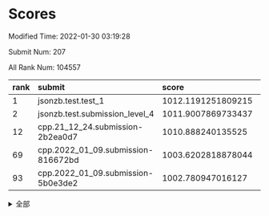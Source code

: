 # Scores

Modified Time: 2022-01-30 03:19:28

Submit Num: 207

All Rank Num: 104557

| rank |               submit               |       score        |       sigma        | pk_num |
| :--- | :--------------------------------- | :----------------- | :----------------- | :----- |
| 1    | jsonzb.test.test_1                 | 1012.1191251809215 | 0.7826485741812146 | 2019   |
| 2    | jsonzb.test.submission_level_4     | 1011.9007869733437 | 0.7762799059669646 | 2023   |
| 12   | cpp.21_12_24.submission-2b2ea0d7   | 1010.888240135525  | 0.7819593381201936 | 2020   |
| 69   | cpp.2022_01_09.submission-816672bd | 1003.6202818878044 | 0.708473485479117  | 2023   |
| 93   | cpp.2022_01_09.submission-5b0e3de2 | 1002.780947016127  | 0.6978946343318347 | 2028   |


<details>
<summary>全部</summary>

| rank |                 submit                 |       score        |       sigma        | pk_num |
| :--- | :------------------------------------- | :----------------- | :----------------- | :----- |
| 1    | jsonzb.test.test_1                     | 1012.1191251809215 | 0.7826485741812146 | 2019   |
| 2    | jsonzb.test.submission_level_4         | 1011.9007869733437 | 0.7762799059669646 | 2023   |
| 3    | gobigger.level_3.submission_level_3_1  | 1011.5431355684581 | 0.7649754481085037 | 2019   |
| 4    | gobigger.level_3.submission_level_3_49 | 1011.2881626137654 | 0.8053717654904082 | 2019   |
| 5    | gobigger.level_3.submission_level_3_0  | 1011.2355925338871 | 0.7967290429926042 | 2022   |
| 6    | gobigger.level_3.submission_level_3_42 | 1011.1898944001915 | 0.7938807635148913 | 2022   |
| 7    | gobigger.level_3.submission_level_3_5  | 1011.0839378340634 | 0.7410386189380739 | 2027   |
| 8    | gobigger.level_3.submission_level_3_34 | 1011.0109939568746 | 0.7363525044775217 | 2023   |
| 9    | gobigger.level_3.submission_level_3_31 | 1010.9844774796934 | 0.7765096960277166 | 2020   |
| 10   | gobigger.level_3.submission_level_3_46 | 1010.9754089107289 | 0.7970776447832404 | 2017   |
| 11   | gobigger.level_3.submission_level_3_22 | 1010.9030476133938 | 0.7880438905382141 | 2021   |
| 12   | cpp.21_12_24.submission-2b2ea0d7       | 1010.888240135525  | 0.7819593381201936 | 2020   |
| 13   | gobigger.level_3.submission_level_3_38 | 1010.8427753476499 | 0.7554845600694173 | 2017   |
| 14   | gobigger.level_3.submission_level_3_26 | 1010.8216917393003 | 0.7738452758076994 | 2020   |
| 15   | gobigger.level_3.submission_level_3_41 | 1010.6753601148666 | 0.7613956696472797 | 2021   |
| 16   | gobigger.level_3.submission_level_3_33 | 1010.6067329592764 | 0.7726572940466452 | 2019   |
| 17   | gobigger.level_3.submission_level_3_24 | 1010.6051400726961 | 0.7625419638558995 | 2020   |
| 18   | gobigger.level_3.submission_level_3_35 | 1010.5610621901412 | 0.7787604990824476 | 2024   |
| 19   | gobigger.level_3.submission_level_3_3  | 1010.4999818900413 | 0.752408026100065  | 2025   |
| 20   | gobigger.level_3.submission_level_3_6  | 1010.4613378446037 | 0.7660156748420955 | 2020   |
| 21   | gobigger.level_3.submission_level_3_12 | 1010.4018366814415 | 0.7787612807237624 | 2021   |
| 22   | gobigger.level_3.submission_level_3_47 | 1010.3240447601088 | 0.7574568204853901 | 2017   |
| 23   | gobigger.level_3.submission_level_3_18 | 1010.3063384564482 | 0.7526149678911442 | 2022   |
| 24   | gobigger.level_3.submission_level_3_48 | 1010.2509100232446 | 0.7607739212551676 | 2020   |
| 25   | gobigger.level_3.submission_level_3_45 | 1010.1621111349365 | 0.7478593119518411 | 2022   |
| 26   | gobigger.level_3.submission_level_3_30 | 1010.1137431339479 | 0.7724722494212788 | 2019   |
| 27   | gobigger.level_3.submission_level_3_32 | 1010.0856449062867 | 0.7616227205810792 | 2018   |
| 28   | gobigger.level_3.submission_level_3_37 | 1009.8970325876106 | 0.7572729515157837 | 2025   |
| 29   | gobigger.level_3.submission_level_3_15 | 1009.8852221781393 | 0.7323848260349155 | 2021   |
| 30   | gobigger.level_3.submission_level_3_9  | 1009.866912790455  | 0.7505563542715253 | 2022   |
| 31   | gobigger.level_3.submission_level_3_28 | 1009.792411371182  | 0.7422510959190569 | 2024   |
| 32   | gobigger.level_3.submission_level_3_10 | 1009.7358893577732 | 0.7675310286393837 | 2016   |
| 33   | gobigger.level_3.submission_level_3_11 | 1009.6705842619978 | 0.7560936919450915 | 2020   |
| 34   | gobigger.level_3.submission_level_3_39 | 1009.6125242502694 | 0.7732242008824628 | 2020   |
| 35   | gobigger.level_3.submission_level_3_7  | 1009.6083297766851 | 0.7375307310453961 | 2015   |
| 36   | gobigger.level_3.submission_level_3_13 | 1009.5931732597718 | 0.7515849761489983 | 2021   |
| 37   | gobigger.level_3.submission_level_3_2  | 1009.5838301033684 | 0.7579033255703406 | 2019   |
| 38   | gobigger.level_3.submission_level_3_25 | 1009.564511932372  | 0.7742255882068902 | 2021   |
| 39   | gobigger.level_3.submission_level_3_43 | 1009.4287531511426 | 0.7400918329127993 | 2021   |
| 40   | gobigger.level_3.submission_level_3_23 | 1009.4218858381784 | 0.7449778429881809 | 2025   |
| 41   | gobigger.level_3.submission_level_3_20 | 1009.3978834092524 | 0.7528234443527124 | 2023   |
| 42   | gobigger.level_3.submission_level_3_29 | 1009.3660524462766 | 0.7819289175321953 | 2023   |
| 43   | gobigger.level_3.submission_level_3_27 | 1009.3167717497148 | 0.7601147760487403 | 2019   |
| 44   | gobigger.level_3.submission_level_3_8  | 1009.3146216264377 | 0.7502079312208755 | 2020   |
| 45   | gobigger.level_3.submission_level_3_36 | 1009.223373057799  | 0.7411566614381865 | 2021   |
| 46   | gobigger.level_3.submission_level_3_4  | 1009.1677196179037 | 0.7587811831441296 | 2018   |
| 47   | gobigger.level_3.submission_level_3_17 | 1009.1402226614408 | 0.7571908727959921 | 2016   |
| 48   | gobigger.level_3.submission_level_3_44 | 1009.0763792319308 | 0.7456975903682463 | 2020   |
| 49   | gobigger.level_3.submission_level_3_21 | 1009.0307632641651 | 0.7551175765743556 | 2020   |
| 50   | gobigger.level_3.submission_level_3_16 | 1008.9685083528997 | 0.7568759418256767 | 2020   |
| 51   | gobigger.level_3.submission_level_3_14 | 1008.9586951282386 | 0.7952474241141122 | 2021   |
| 52   | gobigger.level_3.submission_level_3_19 | 1008.7031794905353 | 0.7523905455301487 | 2024   |
| 53   | gobigger.level_3.submission_level_3_40 | 1008.6215367889984 | 0.7428237535338401 | 2024   |
| 54   | gobigger.level_1.submission_level_1_21 | 1005.1267994407619 | 0.7230371438614515 | 2026   |
| 55   | gobigger.level_1.submission_level_1_29 | 1004.4340757063975 | 0.7083532375667838 | 2020   |
| 56   | gobigger.level_1.submission_level_1_40 | 1004.3982607760089 | 0.7177211983365638 | 2021   |
| 57   | gobigger.level_1.submission_level_1_48 | 1004.3199663252376 | 0.7135667234125577 | 2011   |
| 58   | gobigger.level_1.submission_level_1_49 | 1004.2854501669407 | 0.7158460218019614 | 2020   |
| 59   | gobigger.level_1.submission_level_1_44 | 1003.9877853335914 | 0.722139872390224  | 2024   |
| 60   | gobigger.level_1.submission_level_1_12 | 1003.9849628925897 | 0.7217763241821412 | 2023   |
| 61   | gobigger.level_1.submission_level_1_9  | 1003.9848567016699 | 0.7279673544619651 | 2023   |
| 62   | gobigger.level_1.submission_level_1_18 | 1003.9534106218657 | 0.7147000762817055 | 2016   |
| 63   | gobigger.level_1.submission_level_1_13 | 1003.8842120754317 | 0.7194753831982044 | 2017   |
| 64   | gobigger.level_1.submission_level_1_20 | 1003.8114767602174 | 0.715267320909879  | 2020   |
| 65   | gobigger.level_1.submission_level_1_26 | 1003.809518860425  | 0.7320291750223741 | 2021   |
| 66   | gobigger.level_1.submission_level_1_42 | 1003.729207711649  | 0.722355261690666  | 2023   |
| 67   | gobigger.level_1.submission_level_1_25 | 1003.6987345331464 | 0.7095289379235813 | 2019   |
| 68   | gobigger.level_1.submission_level_1_19 | 1003.6858989681452 | 0.717768733156939  | 2023   |
| 69   | cpp.2022_01_09.submission-816672bd     | 1003.6202818878044 | 0.708473485479117  | 2023   |
| 70   | gobigger.level_1.submission_level_1_11 | 1003.5009030546997 | 0.7015550648920782 | 2022   |
| 71   | gobigger.level_1.submission_level_1_35 | 1003.4560159758345 | 0.710894410778253  | 2022   |
| 72   | gobigger.level_1.submission_level_1_1  | 1003.4366517280673 | 0.7124891453348111 | 2016   |
| 73   | gobigger.level_1.submission_level_1_39 | 1003.411159622926  | 0.7172736031555765 | 2020   |
| 74   | gobigger.level_1.submission_level_1_22 | 1003.407922834514  | 0.7177482516100784 | 2024   |
| 75   | gobigger.level_1.submission_level_1_28 | 1003.323940299978  | 0.7172149918979983 | 2019   |
| 76   | gobigger.level_1.submission_level_1_27 | 1003.310008133606  | 0.7227419931407161 | 2020   |
| 77   | gobigger.level_1.submission_level_1_23 | 1003.2423748796174 | 0.7149946909667622 | 2016   |
| 78   | gobigger.level_1.submission_level_1_6  | 1003.2320981034161 | 0.7209914432348008 | 2018   |
| 79   | gobigger.level_1.submission_level_1_17 | 1003.213548958011  | 0.7243488377936531 | 2019   |
| 80   | gobigger.level_1.submission_level_1_34 | 1003.2037636127553 | 0.7031493536406405 | 2017   |
| 81   | gobigger.level_1.submission_level_1_43 | 1003.194234961471  | 0.7106396358379837 | 2023   |
| 82   | gobigger.level_1.submission_level_1_47 | 1003.1773047693744 | 0.714032584696284  | 2018   |
| 83   | gobigger.level_1.submission_level_1_32 | 1003.1742556758506 | 0.7145542817686817 | 2019   |
| 84   | gobigger.level_1.submission_level_1_46 | 1003.106027164718  | 0.7109705775696519 | 2018   |
| 85   | gobigger.level_1.submission_level_1_14 | 1002.9718069346773 | 0.7124212503946126 | 2024   |
| 86   | gobigger.level_1.submission_level_1_16 | 1002.9104273399776 | 0.7254080343726217 | 2020   |
| 87   | gobigger.level_1.submission_level_1_30 | 1002.8621572337387 | 0.711519160218364  | 2018   |
| 88   | gobigger.level_1.submission_level_1_37 | 1002.8593452742887 | 0.7214864656481098 | 2022   |
| 89   | gobigger.level_1.submission_level_1_4  | 1002.8547021031244 | 0.7046300464545856 | 2022   |
| 90   | gobigger.level_1.submission_level_1_36 | 1002.8274429342933 | 0.7187635032124791 | 2018   |
| 91   | gobigger.level_1.submission_level_1_15 | 1002.822585415191  | 0.7196273637645122 | 2020   |
| 92   | gobigger.level_1.submission_level_1_41 | 1002.808385928834  | 0.7188616324698651 | 2024   |
| 93   | cpp.2022_01_09.submission-5b0e3de2     | 1002.780947016127  | 0.6978946343318347 | 2028   |
| 94   | gobigger.level_1.submission_level_1_2  | 1002.7736119872424 | 0.7248975056532966 | 2016   |
| 95   | gobigger.level_1.submission_level_1_38 | 1002.7095862120298 | 0.7112517626706731 | 2023   |
| 96   | gobigger.level_1.submission_level_1_33 | 1002.6348738730441 | 0.7234803068631491 | 2018   |
| 97   | gobigger.level_1.submission_level_1_7  | 1002.5537376946367 | 0.7159684939473344 | 2015   |
| 98   | gobigger.level_1.submission_level_1_10 | 1002.484563174205  | 0.7152027342833969 | 2013   |
| 99   | gobigger.level_1.submission_level_1_45 | 1002.4648563868983 | 0.7111793930887934 | 2019   |
| 100  | gobigger.level_1.submission_level_1_8  | 1002.4076758413345 | 0.7137327529623887 | 2019   |
| 101  | gobigger.level_1.submission_level_1_5  | 1002.3276029598562 | 0.7127524618054961 | 2020   |
| 102  | gobigger.level_1.submission_level_1_24 | 1002.3265215261831 | 0.7112176194288203 | 2021   |
| 103  | gobigger.level_1.submission_level_1_0  | 1002.1535910163315 | 0.7055618714951091 | 2018   |
| 104  | gobigger.level_1.submission_level_1_3  | 1002.0580259307667 | 0.7112662417830875 | 2020   |
| 105  | gobigger.level_1.submission_level_1_31 | 1001.1772205260762 | 0.7145404435396966 | 2022   |
| 106  | gobigger.random.submission_random_10   | 997.5599147183688  | 0.7016995375664254 | 2020   |
| 107  | gobigger.random.submission_random_15   | 997.2103322733656  | 0.7012810937624452 | 2019   |
| 108  | gobigger.random.submission_random_34   | 997.0408539656751  | 0.7134202993127763 | 2017   |
| 109  | gobigger.random.submission_random_19   | 997.004930709711   | 0.6973960025469608 | 2020   |
| 110  | gobigger.random.submission_random_29   | 996.9134703061325  | 0.7138943446965489 | 2020   |
| 111  | gobigger.random.submission_random_3    | 996.8756130624004  | 0.7033878692927165 | 2017   |
| 112  | gobigger.random.submission_random_37   | 996.5674104756583  | 0.7015005601338613 | 2023   |
| 113  | gobigger.random.submission_random_9    | 996.471116966103   | 0.7028281047164225 | 2016   |
| 114  | gobigger.random.submission_random_4    | 996.422973091218   | 0.7186805860493696 | 2020   |
| 115  | gobigger.random.submission_random_17   | 996.3936105564705  | 0.6980510107780391 | 2018   |
| 116  | gobigger.random.submission_random_6    | 996.3483423740582  | 0.7033105665653238 | 2025   |
| 117  | gobigger.random.submission_random_21   | 996.2724065333625  | 0.702145544461206  | 2024   |
| 118  | gobigger.random.submission_random_40   | 996.2652320169703  | 0.7111680420003145 | 2024   |
| 119  | gobigger.random.submission_random_30   | 996.2428109370736  | 0.7004538002977639 | 2020   |
| 120  | gobigger.random.submission_random_32   | 996.2122242334009  | 0.7034247886913619 | 2018   |
| 121  | gobigger.random.submission_random_25   | 996.1989906911558  | 0.7273211125502568 | 2021   |
| 122  | gobigger.random.submission_random_18   | 996.1285765418478  | 0.7116746395355739 | 2026   |
| 123  | gobigger.random.submission_random_38   | 996.0957156645824  | 0.7118375190237909 | 2022   |
| 124  | gobigger.random.submission_random_7    | 996.06155725565    | 0.7180400729395837 | 2021   |
| 125  | gobigger.random.submission_random_24   | 996.0581767207218  | 0.7049471555914688 | 2019   |
| 126  | gobigger.random.submission_random_31   | 996.0299735023586  | 0.7086986316322782 | 2023   |
| 127  | gobigger.random.submission_random_43   | 996.0279143598286  | 0.7173576310270269 | 2021   |
| 128  | gobigger.random.submission_random_5    | 996.0120811228171  | 0.7080153451156674 | 2014   |
| 129  | gobigger.random.submission_random_46   | 996.0077494970574  | 0.7054077618900432 | 2017   |
| 130  | gobigger.random.submission_random_36   | 995.9746546891322  | 0.7186754799471837 | 2020   |
| 131  | gobigger.random.submission_random_44   | 995.9335078900599  | 0.7198911731367044 | 2028   |
| 132  | gobigger.random.submission_random_26   | 995.924608051771   | 0.706458871263048  | 2020   |
| 133  | gobigger.random.submission_random_33   | 995.8856881295791  | 0.7053300103708268 | 2021   |
| 134  | gobigger.random.submission_random_35   | 995.8563162991405  | 0.711108236602467  | 2019   |
| 135  | gobigger.random.submission_random_8    | 995.8431822131826  | 0.7254852564678727 | 2023   |
| 136  | gobigger.random.submission_random_49   | 995.7432814935187  | 0.7133599710991904 | 2020   |
| 137  | gobigger.random.submission_random_47   | 995.7361246217722  | 0.706709817349304  | 2025   |
| 138  | gobigger.random.submission_random_22   | 995.7108969494795  | 0.7114186823368095 | 2023   |
| 139  | gobigger.random.submission_random_14   | 995.685711621718   | 0.7156919450979211 | 2027   |
| 140  | gobigger.random.submission_random_23   | 995.6532335201247  | 0.7078873450133294 | 2022   |
| 141  | gobigger.random.submission_random_16   | 995.6467695387403  | 0.7131789178890395 | 2020   |
| 142  | gobigger.random.submission_random_42   | 995.5317324571773  | 0.7186103443374319 | 2019   |
| 143  | gobigger.random.submission_random_39   | 995.5076923119228  | 0.7013719671160362 | 2015   |
| 144  | gobigger.random.submission_random_45   | 995.4286616812522  | 0.7092787685116119 | 2027   |
| 145  | gobigger.random.submission_random_12   | 995.3788246284288  | 0.7176076449779426 | 2022   |
| 146  | gobigger.random.submission_random_11   | 995.372364024511   | 0.7160290069676649 | 2016   |
| 147  | gobigger.random.submission_random_1    | 995.3197088869191  | 0.7248706793550646 | 2019   |
| 148  | gobigger.random.submission_random_27   | 995.2701019716054  | 0.7012731631501243 | 2023   |
| 149  | gobigger.random.submission_random_2    | 995.1956610636454  | 0.72063021458495   | 2018   |
| 150  | gobigger.random.submission_random_13   | 995.1450532838626  | 0.7123360843399978 | 2022   |
| 151  | gobigger.random.submission_random_41   | 995.1383156424698  | 0.7377553430380274 | 2019   |
| 152  | gobigger.random.submission_random_28   | 995.002137404868   | 0.7087855318615796 | 2022   |
| 153  | gobigger.random.submission_random_0    | 994.9865833282876  | 0.7336919883765949 | 2020   |
| 154  | gobigger.random.submission_random_48   | 994.7996508120009  | 0.7026041980643123 | 2016   |
| 155  | gobigger.random.submission_random_20   | 994.5729362994833  | 0.7449229679221926 | 2020   |
| 156  | gobigger.level_2.submission_level_2_19 | 993.5567291178791  | 0.7492295914156416 | 2023   |
| 157  | gobigger.level_2.submission_level_2_0  | 993.4928441148951  | 0.7317264736429921 | 2022   |
| 158  | gobigger.level_2.submission_level_2_29 | 993.4909149884105  | 0.7446354341736217 | 2017   |
| 159  | gobigger.level_2.submission_level_2_41 | 993.4234780734472  | 0.7442983964272736 | 2026   |
| 160  | gobigger.level_2.submission_level_2_36 | 993.3682624890354  | 0.7263943178738193 | 2025   |
| 161  | gobigger.level_2.submission_level_2_21 | 993.250201689297   | 0.732923253238047  | 2016   |
| 162  | gobigger.level_2.submission_level_2_15 | 993.1735175245483  | 0.7306299806724844 | 2022   |
| 163  | gobigger.level_2.submission_level_2_27 | 992.7988373606466  | 0.7326214524926522 | 2022   |
| 164  | gobigger.level_2.submission_level_2_37 | 992.7979288443713  | 0.7300852613198459 | 2024   |
| 165  | gobigger.level_2.submission_level_2_43 | 992.738345909412   | 0.7570746654746651 | 2023   |
| 166  | gobigger.level_2.submission_level_2_47 | 992.7171317218579  | 0.7390973057090252 | 2022   |
| 167  | gobigger.level_2.submission_level_2_17 | 992.6943218485513  | 0.7360150340622008 | 2023   |
| 168  | gobigger.level_2.submission_level_2_12 | 992.6109228459164  | 0.7567632896665013 | 2020   |
| 169  | gobigger.level_2.submission_level_2_42 | 992.5276232788954  | 0.737784808886116  | 2022   |
| 170  | gobigger.level_2.submission_level_2_40 | 992.4811845305754  | 0.7356055341366301 | 2016   |
| 171  | gobigger.level_2.submission_level_2_6  | 992.4256790881633  | 0.7611185042859213 | 2016   |
| 172  | gobigger.level_2.submission_level_2_5  | 992.3843378102463  | 0.728602703021247  | 2019   |
| 173  | gobigger.level_2.submission_level_2_11 | 992.3428907096112  | 0.7324258639229222 | 2020   |
| 174  | gobigger.level_2.submission_level_2_46 | 992.2654989225791  | 0.733271647456217  | 2016   |
| 175  | gobigger.level_2.submission_level_2_30 | 992.25221624994    | 0.7492722582835278 | 2022   |
| 176  | gobigger.level_2.submission_level_2_33 | 992.2522003855778  | 0.7464846797567358 | 2021   |
| 177  | gobigger.level_2.submission_level_2_22 | 992.215492961689   | 0.728381351321572  | 2020   |
| 178  | gobigger.level_2.submission_level_2_24 | 992.1986870816662  | 0.7405738906537328 | 2020   |
| 179  | gobigger.level_2.submission_level_2_9  | 992.1687801169062  | 0.7229364803727168 | 2012   |
| 180  | gobigger.level_2.submission_level_2_8  | 992.1219677252054  | 0.7560538515954792 | 2018   |
| 181  | gobigger.level_2.submission_level_2_32 | 992.0625457641122  | 0.7613674577047158 | 2023   |
| 182  | gobigger.level_2.submission_level_2_45 | 991.990074725034   | 0.7303204914026014 | 2026   |
| 183  | gobigger.level_2.submission_level_2_28 | 991.9439612016228  | 0.7509459132251716 | 2024   |
| 184  | gobigger.level_2.submission_level_2_25 | 991.9305240067843  | 0.7414162426540911 | 2019   |
| 185  | gobigger.level_2.submission_level_2_2  | 991.8635133736831  | 0.7471240457182123 | 2026   |
| 186  | gobigger.level_2.submission_level_2_34 | 991.8536873756464  | 0.7666886779248919 | 2024   |
| 187  | gobigger.level_2.submission_level_2_49 | 991.8187232271138  | 0.7498173459089056 | 2021   |
| 188  | gobigger.level_2.submission_level_2_7  | 991.5620925229547  | 0.7649331665699739 | 2020   |
| 189  | gobigger.level_2.submission_level_2_48 | 991.5279753239977  | 0.7553415418776547 | 2017   |
| 190  | gobigger.level_2.submission_level_2_23 | 991.5272491003726  | 0.7342971009540274 | 2023   |
| 191  | gobigger.level_2.submission_level_2_10 | 991.5051513847624  | 0.7422573198780299 | 2016   |
| 192  | gobigger.level_2.submission_level_2_14 | 991.430507992964   | 0.7542070692104694 | 2024   |
| 193  | gobigger.level_2.submission_level_2_39 | 991.4277898238993  | 0.762218066285723  | 2024   |
| 194  | gobigger.level_2.submission_level_2_1  | 991.3608748809837  | 0.7722773273201164 | 2022   |
| 195  | gobigger.level_2.submission_level_2_31 | 991.3604304772548  | 0.7652413345377032 | 2022   |
| 196  | gobigger.level_2.submission_level_2_4  | 991.317361600336   | 0.7485713472680389 | 2020   |
| 197  | gobigger.level_2.submission_level_2_18 | 991.2478062126889  | 0.741921004328186  | 2014   |
| 198  | gobigger.level_2.submission_level_2_38 | 991.2242084211869  | 0.7485124281545545 | 2018   |
| 199  | gobigger.level_2.submission_level_2_13 | 991.1579349958747  | 0.7484446599141241 | 2023   |
| 200  | gobigger.level_2.submission_level_2_3  | 991.0169490380113  | 0.765720366120112  | 2019   |
| 201  | gobigger.level_2.submission_level_2_35 | 990.7839307936033  | 0.7706216605275324 | 2021   |
| 202  | gobigger.level_2.submission_level_2_26 | 990.670493608945   | 0.753681690695074  | 2022   |
| 203  | gobigger.level_2.submission_level_2_44 | 990.4665838458843  | 0.762228775334581  | 2014   |
| 204  | gobigger.level_2.submission_level_2_20 | 990.3035911799368  | 0.7667835759520465 | 2020   |
| 205  | gobigger.level_2.submission_level_2_16 | 990.2273068862471  | 0.75168427926062   | 2013   |
| 206  | gobigger.none.submission_none_0        | 977.4178096434798  | 1.4159633060167138 | 2023   |
| 207  | gobigger.none.submission_none_1        | 976.1703938800232  | 1.3952566203318735 | 2018   |

</details>